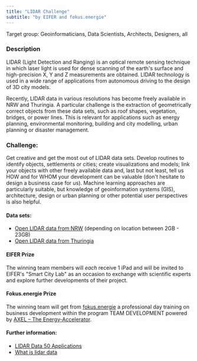 ```yaml
---
title: "LIDAR Challenge"
subtitle: "by EIFER and fokus.energie"
---
```

Target group: Geoinformaticians, Data Scientists, Architects, Designers, all

### Description

LIDAR (Light Detection and Ranging) is an optical remote sensing technique in which laser light is used for dense scanning of the earth's surface and high-precision X, Y and Z measurements are obtained. LIDAR technology is used in a wide range of applications from autonomous driving to the design of 3D city models.

Recently, LIDAR data in various resolutions has become freely available in NRW and Thuringia. A particular challenge is the extraction of geometrically correct objects from these data sets, such as roof shapes, vegetation, bridges, or power lines. This is relevant for applications such as energy planning, environmental monitoring, building and city modelling, urban planning or disaster management.

### Challenge:

Get creative and get the most out of LIDAR data sets. Develop routines to identify objects, settlements or cities; create visualizations and models; link your objects with other freely available data and, last but not least, tell us HOW and for WHOM your development can be valuable (don't hesitate to design a business case for us).
Machine learning approaches are particularly suitable, but knowledge of geoinformation systems (GIS), architecture, design or urban planning or other potential user perspectives is also helpful.

#### Data sets:

- [Open LIDAR data from NRW](https://www.opengeodata.nrw.de/produkte/geobasis/dom/dom1l/index.html) (depending on location between 2GB - 23GB)
- [Open LIDAR data from Thuringia](https://www.geoportal-th.de/de-de/Downloadbereiche/Download-Offene-Geodaten-Th%C3%BCringen)

#### EIFER Prize

The winning team members will _each_ receive 1 iPad and will be invited to EIFER's "Smart City Lab" as an occasion to exchange with scientific experts and explore further developments of their project.

#### Fokus.energie Prize

The winning team will get from [fokus.energie](https://www.fokusenergie.net/de/index.php) a professional day training on business development within the program TEAM DEVELOPMENT powered by [AXEL – The Energy-Accelerator](https://axel.energy/en/index.php).

#### Further information:

- [LIDAR Data 50 Applications](https://grindgis.com/data/lidar-data-50-applications)
- [What is lidar data](http://desktop.arcgis.com/de/arcmap/10.3/manage-data/las-dataset/what-is-lidar-data-.htm)